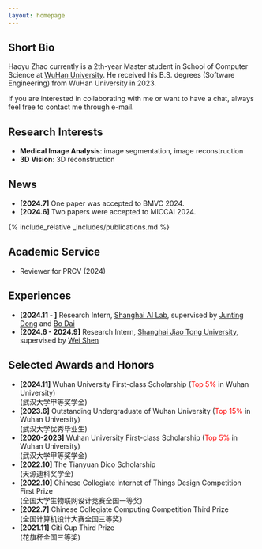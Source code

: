 ```yaml
---
layout: homepage
---
```


## Short Bio
Haoyu Zhao currently is a 2th-year Master student in School of Computer Science at [WuHan University](https://www.whu.edu.cn/). He received his B.S. degrees (Software Engineering) from WuHan University in 2023.

If you are interested in collaborating with me or want to have a chat, always feel free to contact me through e-mail.


## Research Interests
- **Medical Image Analysis**: image segmentation, image reconstruction  
- **3D Vision**: 3D reconstruction  


## News
- **[2024.7]** One paper was accepted to BMVC 2024.
- **[2024.6]** Two papers were accepted to MICCAI 2024.


{% include_relative _includes/publications.md %}


## Academic Service
- Reviewer for PRCV (2024)

## Experiences
- **[2024.11 - ]** Research Intern, [Shanghai AI Lab]([https://www.sjtu.edu.cn/](https://www.shlab.org.cn/)), supervised by [Junting Dong]([https://scholar.google.com/citations?user=Ae2kRCEAAAAJ&hl=zh-CN](https://scholar.google.com/citations?user=dEzL5pAAAAAJ&hl=zh-CN&oi=ao)) and [Bo Dai](https://scholar.google.com/citations?user=KNWTvgEAAAAJ&hl=zh-CN&oi=ao)
- **[2024.6 - 2024.9]** Research Intern, [Shanghai Jiao Tong University](https://www.sjtu.edu.cn/), supervised by [Wei Shen](https://scholar.google.com/citations?user=Ae2kRCEAAAAJ&hl=zh-CN)

## Selected Awards and Honors
- **[2024.11]** Wuhan University First-class Scholarship (<span style="color: red;">Top 5%</span> in Wuhan University)   
    (武汉大学甲等奖学金)  
- **[2023.6]** Outstanding Undergraduate of Wuhan University (<span style="color: red;">Top 15%</span> in Wuhan University)   
    (武汉大学优秀毕业生)     
- **[2020-2023]** Wuhan University First-class Scholarship (<span style="color: red;">Top 5%</span> in Wuhan University)   
    (武汉大学甲等奖学金)   
- **[2022.10]** The Tianyuan Dico Scholarship   
    (天源迪科奖学金)     
- **[2022.10]** Chinese Collegiate Internet of Things Design Competition First Prize   
    (全国大学生物联网设计竞赛全国一等奖)   
- **[2022.7]** Chinese Collegiate Computing Competition Third Prize   
    (全国计算机设计大赛全国三等奖)   
- **[2021.11]** Citi Cup Third Prize   
    (花旗杯全国三等奖)   




